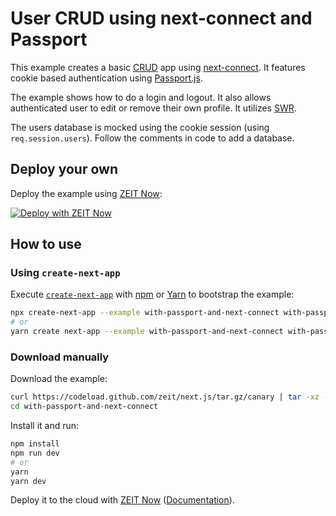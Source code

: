 # User CRUD using next-connect and Passport

This example creates a basic [CRUD](https://en.wikipedia.org/wiki/Create,_read,_update_and_delete) app using [next-connect](https://github.com/hoangvvo/next-connect). It features cookie based authentication using [Passport.js](http://www.passportjs.org/).

The example shows how to do a login and logout. It also allows authenticated user to edit or remove their own profile. It utilizes [SWR](https://swr.now.sh/).

The users database is mocked using the cookie session (using `req.session.users`). Follow the comments in code to add a database.

## Deploy your own

Deploy the example using [ZEIT Now](https://zeit.co/now):

[![Deploy with ZEIT Now](https://zeit.co/button)](https://zeit.co/import/project?template=https://github.com/zeit/next.js/tree/canary/examples/with-passport-and-next-connect)

## How to use

### Using `create-next-app`

Execute [`create-next-app`](https://github.com/zeit/next.js/tree/canary/packages/create-next-app) with [npm](https://docs.npmjs.com/cli/init) or [Yarn](https://yarnpkg.com/lang/en/docs/cli/create/) to bootstrap the example:

```bash
npx create-next-app --example with-passport-and-next-connect with-passport-and-next-connect-app
# or
yarn create next-app --example with-passport-and-next-connect with-passport-and-next-connect-app
```

### Download manually

Download the example:

```bash
curl https://codeload.github.com/zeit/next.js/tar.gz/canary | tar -xz --strip=2 next.js-canary/examples/with-passport-and-next-connect
cd with-passport-and-next-connect
```

Install it and run:

```bash
npm install
npm run dev
# or
yarn
yarn dev
```

Deploy it to the cloud with [ZEIT Now](https://zeit.co/import?filter=next.js&utm_source=github&utm_medium=readme&utm_campaign=next-example) ([Documentation](https://nextjs.org/docs/deployment)).

